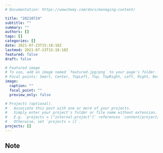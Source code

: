 ```yaml
---
# Documentation: https://wowchemy.com/docs/managing-content/

title: "20210724"
subtitle: ""
summary: ""
authors: []
tags: []
categories: []
date: 2021-07-23T15:18:18Z
lastmod: 2021-07-23T15:18:18Z
featured: false
draft: false

# Featured image
# To use, add an image named `featured.jpg/png` to your page's folder.
# Focal points: Smart, Center, TopLeft, Top, TopRight, Left, Right, BottomLeft, Bottom, BottomRight.
image:
  caption: ""
  focal_point: ""
  preview_only: false

# Projects (optional).
#   Associate this post with one or more of your projects.
#   Simply enter your project's folder or file name without extension.
#   E.g. `projects = ["internal-project"]` references `content/project/deep-learning/index.md`.
#   Otherwise, set `projects = []`.
projects: []
---
```


## Note

